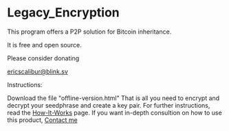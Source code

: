 # Legacy_Encryption

This program offers a P2P solution for Bitcoin inheritance.

It is free and open source.

Please consider donating

ericscalibur@blink.sv


Instructions:

Download the file "offline-version.html"
That is all you need to encrypt and decrypt your seedphrase and create a key pair.
For further instructions, read the <a href="how-it-works.html">How-It-Works</a> page.
If you want in-depth consultion on how to use this product, <a href="contact.html">Contact me</a>

